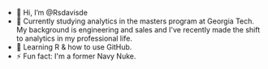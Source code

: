 - 👋 Hi, I’m @Rsdavisde
- 👀 Currently studying analytics in the masters program at Georgia Tech.  My background is engineering and sales and I've recently made the shift to analytics in my professional life.
- 🌱 Learning R & how to use GitHub.
- ⚡ Fun fact: I'm a former Navy Nuke.

<!---
Rsdavisde/Rsdavisde is a ✨ special ✨ repository because its `README.md` (this file) appears on your GitHub profile.
You can click the Preview link to take a look at your changes.
--->
